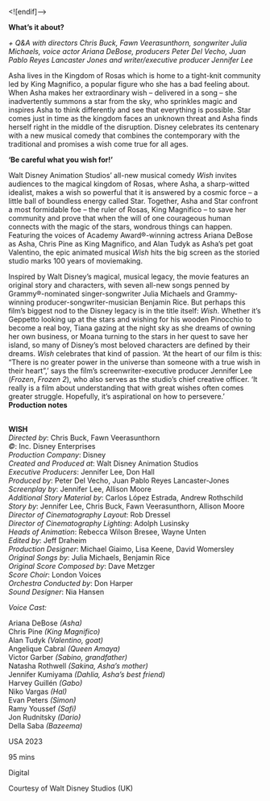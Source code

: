 


<![endif]-->

**What’s it about?**

_+ Q&A with directors Chris Buck, Fawn Veerasunthorn, songwriter Julia Michaels, voice actor Ariana DeBose, producers Peter Del Vecho, Juan Pablo Reyes Lancaster Jones and writer/executive producer Jennifer Lee_

Asha lives in the Kingdom of Rosas which is home to a tight-knit community led by King Magnifico, a popular figure who she has a bad feeling about. When Asha makes her extraordinary wish – delivered in a song – she inadvertently summons a star from the sky, who sprinkles magic and inspires Asha to think differently and see that everything is possible. Star comes just in time as the kingdom faces an unknown threat and Asha finds herself right in the middle of the disruption. Disney celebrates its centenary with a new musical comedy that combines the contemporary with the traditional and promises a wish come true for all ages.

**‘Be careful what you wish for!’**

Walt Disney Animation Studios’ all-new musical comedy _Wish_ invites audiences to the magical kingdom of Rosas, where Asha, a sharp-witted idealist, makes a wish so powerful that it is answered by a cosmic force – a little ball of boundless energy called Star. Together, Asha and Star confront a most formidable foe – the ruler of Rosas, King Magnifico – to save her community and prove that when the will of one courageous human connects with the magic of the stars, wondrous things can happen. Featuring the voices of Academy Award®-winning actress Ariana DeBose as Asha, Chris Pine as King Magnifico, and Alan Tudyk as Asha’s pet goat Valentino, the epic animated musical _Wish_  hits the big screen as the storied studio marks 100 years of moviemaking.

Inspired by Walt Disney’s magical, musical legacy, the movie features an original story and characters, with seven all-new songs penned by Grammy®-nominated singer-songwriter Julia Michaels and Grammy-winning producer-songwriter-musician Benjamin Rice. But perhaps this film’s biggest nod to the Disney legacy is in the title itself: _Wish_. Whether it’s Geppetto looking up at the stars and wishing for his wooden Pinocchio to become a real boy, Tiana gazing at the night sky as she dreams of owning her own business, or Moana turning to the stars in her quest to save her island, so many of Disney’s most beloved characters are defined by their dreams. _Wish_ celebrates that kind of passion. ‘At the heart of our film is this: “There is no greater power in the universe than someone with a true wish in their heart”,’ says the film’s screenwriter-executive producer Jennifer Lee (_Frozen_,  _Frozen 2_), who also serves as the studio’s chief creative officer. ‘It really is a film about understanding that with great wishes often comes greater struggle. Hopefully, it’s aspirational on how to persevere.’  
**Production notes**  
<br>

**WISH**  
_Directed by_: Chris Buck, Fawn Veerasunthorn  
_©_: Inc. Disney Enterprises  
_Production Company_: Disney  
_Created and Produced at_: Walt Disney Animation Studios  
_Executive Producers_: Jennifer Lee, Don Hall  
_Produced by_: Peter Del Vecho, Juan Pablo Reyes Lancaster-Jones  
_Screenplay by_: Jennifer Lee, Allison Moore  
_Additional Story Material by_: Carlos López Estrada, Andrew Rothschild  
_Story by_: Jennifer Lee, Chris Buck, Fawn Veerasunthorn, Allison Moore  
_Director of Cinematography Layout_: Rob Dressel  
_Director of Cinematography Lighting_: Adolph Lusinsky  
_Heads of Animation_: Rebecca Wilson Bresee, Wayne Unten  
_Edited by_: Jeff Draheim  
_Production Designer_: Michael Giaimo, Lisa Keene, David Womersley  
_Original Songs by_: Julia Michaels, Benjamin Rice  
_Original Score Composed by_: Dave Metzger  
_Score Choir_: London Voices  
_Orchestra Conducted by_: Don Harper  
_Sound Designer_: Nia Hansen  

_Voice Cast:_

Ariana DeBose _(Asha)_  
Chris Pine _(King Magnifico)_  
Alan Tudyk _(Valentino, goat)_  
Angelique Cabral _(Queen Amaya)_  
Victor Garber _(Sabino, grandfather)_  
Natasha Rothwell _(Sakina, Asha’s mother)_  
Jennifer Kumiyama _(Dahlia, Asha’s best friend)_  
Harvey Guillén _(Gabo)_  
Niko Vargas _(Hal)_  
Evan Peters _(Simon)_  
Ramy Youssef _(Safi)_  
Jon Rudnitsky _(Dario)_  
Della Saba _(Bazeema)_

USA 2023

95 mins

Digital

Courtesy of Walt Disney Studios (UK)
<!--stackedit_data:
eyJoaXN0b3J5IjpbMzc2MzYwMjY3LDI1MzcxODI1Ml19
-->